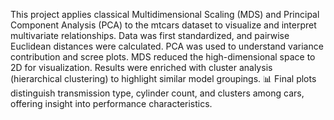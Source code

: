 This project applies classical Multidimensional Scaling (MDS) and Principal Component Analysis (PCA) to the mtcars dataset to visualize and interpret multivariate relationships. Data was first standardized, and pairwise Euclidean distances were calculated. PCA was used to understand variance contribution and scree plots. MDS reduced the high-dimensional space to 2D for visualization. Results were enriched with cluster analysis (hierarchical clustering) to highlight similar model groupings.
📊 Final plots distinguish transmission type, cylinder count, and clusters among cars, offering insight into performance characteristics.

